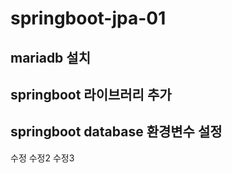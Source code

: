 # springboot-jpa-01

## mariadb 설치

## springboot 라이브러리 추가

## springboot database 환경변수 설정

수정
수정2
수정3
